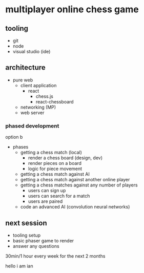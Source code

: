 # multiplayer online chess game

## tooling

- git
- node
- visual studio (ide)

## architecture

- pure web
    - client application
        - react
            - chess.js
            - react-chessboard
    - networking (MP)
    - web server


### phased development

option b

- phases
    - getting a chess match (local)
        - render a chess board (design, dev)
        - render pieces on a board
        - logic for piece movement
    - getting a chess match against AI
    - getting a chess match against another online player
    - getting a chess matches against any number of players
        - users can sign up
        - users can search for a match
        - users are paired
    - code an advanced AI (convolution neural networks)

## next session

- tooling setup
- basic phaser game to render
- answer any questions

30min/1 hour every week for the next 2 months

hello i am ian